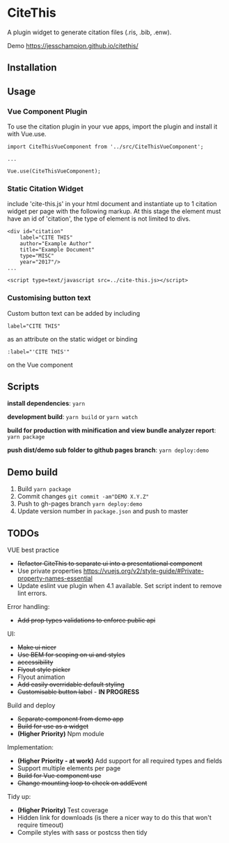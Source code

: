 # CiteThis
A plugin widget to generate citation files (.ris, .bib, .enw).

Demo https://jesschampion.github.io/citethis/

## Installation

## Usage

### Vue Component Plugin
To use the citation plugin in your vue apps, import the plugin and install it with Vue.use.

```
import CiteThisVueComponent from '../src/CiteThisVueComponent';

...

Vue.use(CiteThisVueComponent);
```

### Static Citation Widget
include 'cite-this.js' in your html document and instantiate up to 1 citation widget
per page with the following markup.
At this stage the element must have an id of 'citation', the type of element is not limited to divs.

```
<div id="citation"
    label="CITE THIS"
    author="Example Author"
    title="Example Document"
    type="MISC"
    year="2017"/>
...

<script type=text/javascript src=../cite-this.js></script>
```

### Customising button text
Custom button text can be added by including
```
label="CITE THIS"
```
as an attribute on the static widget
or binding
```
:label="'CITE THIS'"
```
on the Vue component 

## Scripts
__install dependencies__:
`yarn`

__development build__:
`yarn build`
or
`yarn watch`

__build for production with minification and view bundle analyzer report__:
`yarn package`

__push dist/demo sub folder to github pages branch__:
`yarn deploy:demo`

## Demo build
1. Build
  `yarn package`
2. Commit changes
  `git commit -am"DEMO X.Y.Z"`
3. Push to gh-pages branch
  `yarn deploy:demo`
4. Update version number in `package.json` and push to master

## TODOs

VUE best practice
- ~~Refactor CiteThis to separate ui into a presentational component~~
- Use private properties
  https://vuejs.org/v2/style-guide/#Private-property-names-essential
- Update eslint vue plugin when 4.1 available. Set script indent to remove lint errors.

Error handling:
- ~~Add prop types validations to enforce public api~~

UI:
- ~~Make ui nicer~~
- ~~Use BEM for scoping on ui and styles~~
- ~~accessibility~~
- ~~Flyout style picker~~
- Flyout animation
- ~~Add easily overridable default styling~~
- ~~Customisable button label~~ - **IN PROGRESS**

Build and deploy
- ~~Separate component from demo app~~
- ~~Build for use as a widget~~
- **(Higher Priority)** Npm module

Implementation:
- **(Higher Priority - at work)** Add support for all required types and fields
- Support multiple elements per page
- ~~Build for Vue component use~~
- ~~Change mounting loop to check on addEvent~~

Tidy up:
- **(Higher Priority)** Test coverage
- Hidden link for downloads (is there a nicer way to do this that won't require timeout)
- Compile styles with sass or postcss then tidy
